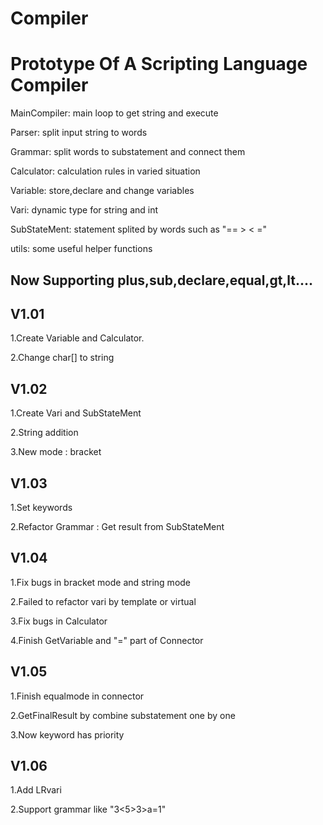 # Compiler
Prototype Of A Scripting Language Compiler
===



MainCompiler: main loop to get string and execute


Parser: split input string to words


Grammar: split words to substatement and connect them


Calculator: calculation rules in varied situation


Variable: store,declare and change variables


Vari: dynamic type for string and int


SubStateMent: statement splited by words such as "== > < ="


utils: some useful helper functions



Now Supporting plus,sub,declare,equal,gt,lt....
---



V1.01
---
1.Create Variable and Calculator.

2.Change char[] to string

V1.02
---
1.Create Vari and SubStateMent

2.String addition

3.New mode : bracket

V1.03
---
1.Set keywords

2.Refactor Grammar : Get result from SubStateMent

V1.04
---
1.Fix bugs in bracket mode and string mode

2.Failed to refactor vari by template or virtual

3.Fix bugs in Calculator

4.Finish GetVariable and "=" part of Connector

V1.05
---
1.Finish equalmode in connector

2.GetFinalResult by combine substatement one by one

3.Now keyword has priority

V1.06
---
1.Add LRvari

2.Support grammar like "3<5>3>a=1"

